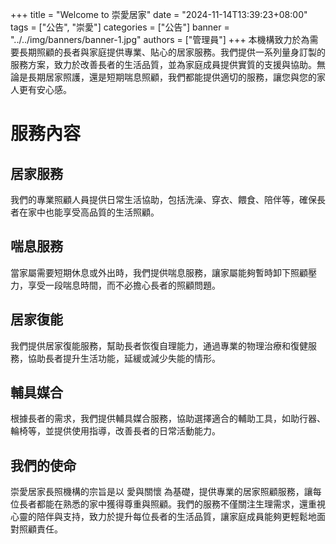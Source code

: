 +++
title = "Welcome to 崇愛居家"
date = "2024-11-14T13:39:23+08:00"
tags = ["公告", "崇愛"]
categories = ["公告"]
banner = "../../img/banners/banner-1.jpg"
authors = ["管理員"]
+++
本機構致力於為需要長期照顧的長者與家庭提供專業、貼心的居家服務。我們提供一系列量身訂製的服務方案，致力於改善長者的生活品質，並為家庭成員提供實質的支援與協助。無論是長期居家照護，還是短期喘息照顧，我們都能提供適切的服務，讓您與您的家人更有安心感。

# 服務內容
## 居家服務
我們的專業照顧人員提供日常生活協助，包括洗澡、穿衣、餵食、陪伴等，確保長者在家中也能享受高品質的生活照顧。

## 喘息服務
當家屬需要短期休息或外出時，我們提供喘息服務，讓家屬能夠暫時卸下照顧壓力，享受一段喘息時間，而不必擔心長者的照顧問題。

## 居家復能
我們提供居家復能服務，幫助長者恢復自理能力，通過專業的物理治療和復健服務，協助長者提升生活功能，延緩或減少失能的情形。

## 輔具媒合
根據長者的需求，我們提供輔具媒合服務，協助選擇適合的輔助工具，如助行器、輪椅等，並提供使用指導，改善長者的日常活動能力。

## 我們的使命
崇愛居家長照機構的宗旨是以 愛與關懷 為基礎，提供專業的居家照顧服務，讓每位長者都能在熟悉的家中獲得尊重與照顧。我們的服務不僅關注生理需求，還重視心靈的陪伴與支持，致力於提升每位長者的生活品質，讓家庭成員能夠更輕鬆地面對照顧責任。

